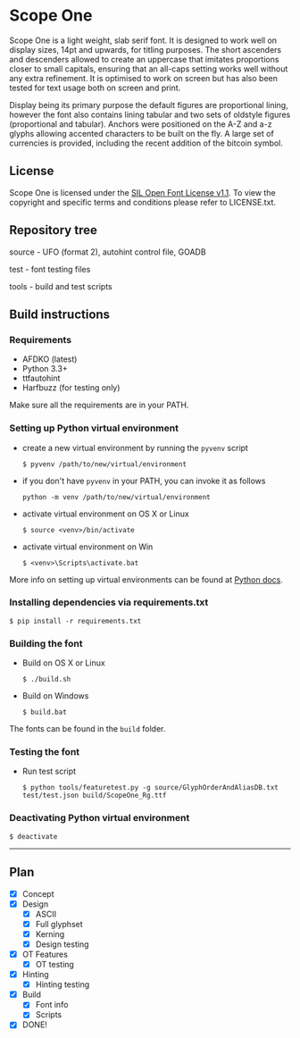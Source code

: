 # Scope One

Scope One is a light weight, slab serif font. It is designed to work well on display sizes, 14pt and upwards, for titling purposes. The short ascenders and descenders allowed to create an uppercase that imitates proportions closer to small capitals, ensuring that an all-caps setting works well without any extra refinement. It is optimised to work on screen but has also been tested for text usage both on screen and print.

Display being its primary purpose the default figures are proportional lining, however the font also contains lining tabular and two sets of oldstyle figures (proportional and tabular). Anchors were positioned on the A-Z and a-z glyphs allowing accented characters to be built on the fly. A large set of currencies is provided, including the recent addition of the bitcoin symbol.

## License

Scope One is licensed under the [SIL Open Font License v1.1](http://scripts.sil.org/OFL).
To view the copyright and specific terms and conditions please refer to LICENSE.txt.

## Repository tree

source - UFO (format 2), autohint control file, GOADB

test - font testing files

tools - build and test scripts

## Build instructions

### Requirements

- AFDKO (latest)
- Python 3.3+
- ttfautohint
- Harfbuzz (for testing only)

Make sure all the requirements are in your PATH.

### Setting up Python virtual environment

- create a new virtual environment by running the `pyvenv` script

  `$ pyvenv /path/to/new/virtual/environment`

- if you don't have `pyvenv` in your PATH, you can invoke it as follows

  `python -m venv /path/to/new/virtual/environment`

- activate virtual environment on OS X or Linux

  `$ source <venv>/bin/activate`

- activate virtual environment on Win

  `$ <venv>\Scripts\activate.bat`

More info on setting up virtual environments can be found at [Python docs](https://docs.python.org/3/library/venv.html).

### Installing dependencies via requirements.txt

`$ pip install -r requirements.txt`

### Building the font

- Build on OS X or Linux

  `$ ./build.sh`

- Build on Windows

  `$ build.bat`

The fonts can be found in the `build` folder.

### Testing the font

- Run test script

  `$ python tools/featuretest.py -g source/GlyphOrderAndAliasDB.txt test/test.json build/ScopeOne_Rg.ttf`

### Deactivating Python virtual environment

`$ deactivate`

* * *

## Plan

- [x] Concept
- [x] Design
  - [x] ASCII
  - [x] Full glyphset
  - [x] Kerning
  - [x] Design testing
- [x] OT Features
  - [x] OT testing
- [x] Hinting
  - [x] Hinting testing
- [x] Build
  - [x] Font info
  - [x] Scripts
- [x] DONE!
